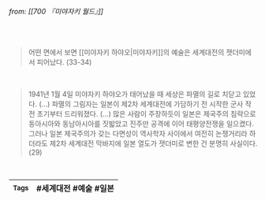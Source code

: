 
###### from: [[700 『미야자키 월드』]]

<br/>

>어떤 면에서 보면 [[미야자키 하야오|미야자키]]의 예술은 세계대전의 잿더미에서 피어났다. (33-34)

<br/>

>1941년 1월 4일 미야자키 하야오가 태어났을 때 세상은 파멸의 길로 치닫고 있었다. (...) 파멸의 그림자는 일본이 제2차 세계대전에 가담하기 전 시작한 군사 작전 초기부터 드리워졌다. (...) 많은 사람이 주장하듯이 일본은 제국주의 침략으로 동아시아와 동남아시아를 짓밟았고 진주만 공격에 이어 태평양전쟁을 일으켰다. 그러나 일본 제국주의가 갖는 다면성이 역사학자 사이에서 여전히 논쟁거리라 하더라도 제2차 세계대전 막바지에 일본 열도가 잿더미로 변한 건 분명히 사실이다. (29)

<br/>

| <small> Tags </small> | #세계대전 #예술 #일본  |
| --- | --- |
